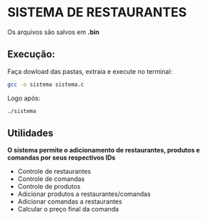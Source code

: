 # SISTEMA DE RESTAURANTES

Os arquivos são salvos em **.bin**

## Execução:
Faça dowload das pastas, extraia e execute no terminal:
```bash
gcc -o sistema sistema.c
```

Logo após:
```bash
./sistema
```

## Utilidades 
**O sistema permite o adicionamento de restaurantes, produtos e comandas por seus respectivos IDs**

- Controle de restaurantes <br>
- Controle de comandas    <br>
- Controle de produtos  <br>
- Adicionar produtos a restaurantes/comandas <br>
- Adicionar comandas a restaurantes  <br>
- Calcular o preço final da comanda  <br>






